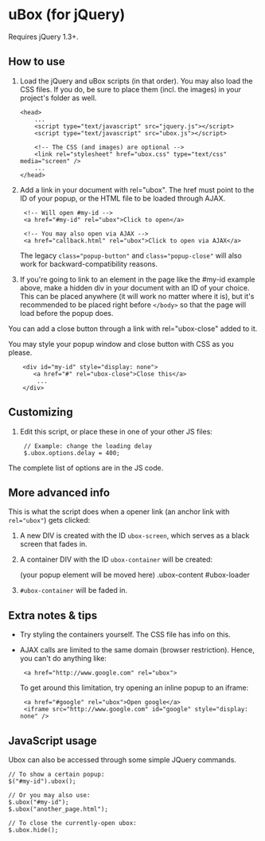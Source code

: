 uBox (for jQuery)
=================

Requires jQuery 1.3+.

How to use
----------

1. Load the jQuery and uBox scripts (in that order).
   You may also load the CSS files. If you do, be sure to place them (incl.
   the images) in your project's folder as well.

       <head>
           ...
           <script type="text/javascript" src="jquery.js"></script>
           <script type="text/javascript" src="ubox.js"></script>
           
           <!-- The CSS (and images) are optional -->
           <link rel="stylesheet" href="ubox.css" type="text/css" media="screen" />
           ...
       </head>

2. Add a link in your document with rel="ubox".
   The href must point to the ID of your popup, or the HTML file to be loaded
   through AJAX.

        <!-- Will open #my-id -->
        <a href="#my-id" rel="ubox">Click to open</a>

        <!-- You may also open via AJAX -->
        <a href="callback.html" rel="ubox">Click to open via AJAX</a>
    
   The legacy `class="popup-button"` and `class="popup-close"` will also work for
   backward-compatibility reasons.
    
3. If you're going to link to an element in the page like the #my-id
  example above, make a hidden div in your document with an ID of your
  choice. This can be placed anywhere (it will work no matter where it is),
  but it's recommended to be placed right before `</body>` so that the page
  will load before the popup does.
  
  You can add a close button through a link with rel="ubox-close" added
  to it.
  
  You may style your popup window and close button with CSS as you please.
  
        <div id="my-id" style="display: none">
           <a href="#" rel="ubox-close">Close this</a>
            ...
        </div>

Customizing
-----------

1. Edit this script, or place these in one of your other JS files:

        // Example: change the loading delay
        $.ubox.options.delay = 400;
  
  The complete list of options are in the JS code.
  
More advanced info
------------------

This is what the script does when a opener link (an anchor link with
`rel="ubox"`) gets clicked:

1. A new DIV is created with the ID `ubox-screen`, which serves as a black
  screen that fades in.
  
2. A container DIV with the ID `ubox-container` will be created:

      <div id="ubox-container">
         <div id="ubox-subcontainer">
            (your popup element will be moved here)
            .ubox-content
            #ubox-loader
         </div>
      </div>
  
3. `#ubox-container` will be faded in.

Extra notes & tips
------------------

- Try styling the containers yourself. The CSS file has info on this.

- AJAX calls are limited to the same domain (browser restriction). Hence, you
  can't do anything like:

       <a href="http://www.google.com" rel="ubox">
     
  To get around this limitation, try opening an inline popup to an iframe:

       <a href="#google" rel="ubox">Open google</a>
       <iframe src="http://www.google.com" id="google" style="display: none" />

JavaScript usage
----------------

Ubox can also be accessed through some simple JQuery commands.

    // To show a certain popup:
    $("#my-id").ubox();

    // Or you may also use:
    $.ubox("#my-id");
    $.ubox("another_page.html");

    // To close the currently-open ubox:
    $.ubox.hide();
